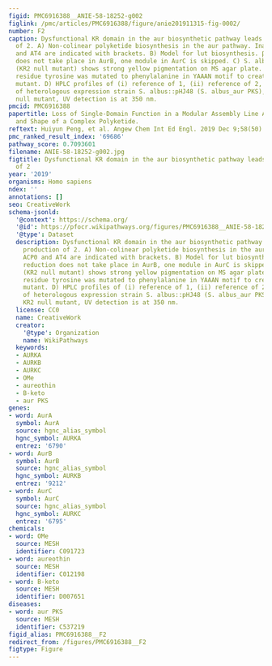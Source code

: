 ```yaml
---
figid: PMC6916388__ANIE-58-18252-g002
figlink: /pmc/articles/PMC6916388/figure/anie201911315-fig-0002/
number: F2
caption: Dysfunctional KR domain in the aur biosynthetic pathway leads to the production
  of 2. A) Non‐colinear polyketide biosynthesis in the aur pathway. Inactive ACP0
  and AT4 are indicated with brackets. B) Model for lut biosynthesis. β‐Keto reduction
  does not take place in AurB, one module in AurC is skipped. C) S. albus::pHY127
  (KR2 null mutant) shows strong yellow pigmentation on MS agar plate. The catalytic
  residue tyrosine was mutated to phenylalanine in YAAAN motif to create KR2 null
  mutant. D) HPLC profiles of (i) reference of 1, (ii) reference of 2, (iii) metabolites
  of heterologous expression strain S. albus::pHJ48 (S. albus_aur PKS), and (iv) KR2
  null mutant, UV detection is at 350 nm.
pmcid: PMC6916388
papertitle: Loss of Single‐Domain Function in a Modular Assembly Line Alters the Size
  and Shape of a Complex Polyketide.
reftext: Huiyun Peng, et al. Angew Chem Int Ed Engl. 2019 Dec 9;58(50):18252-18256.
pmc_ranked_result_index: '69686'
pathway_score: 0.7093601
filename: ANIE-58-18252-g002.jpg
figtitle: Dysfunctional KR domain in the aur biosynthetic pathway leads to the production
  of 2
year: '2019'
organisms: Homo sapiens
ndex: ''
annotations: []
seo: CreativeWork
schema-jsonld:
  '@context': https://schema.org/
  '@id': https://pfocr.wikipathways.org/figures/PMC6916388__ANIE-58-18252-g002.html
  '@type': Dataset
  description: Dysfunctional KR domain in the aur biosynthetic pathway leads to the
    production of 2. A) Non‐colinear polyketide biosynthesis in the aur pathway. Inactive
    ACP0 and AT4 are indicated with brackets. B) Model for lut biosynthesis. β‐Keto
    reduction does not take place in AurB, one module in AurC is skipped. C) S. albus::pHY127
    (KR2 null mutant) shows strong yellow pigmentation on MS agar plate. The catalytic
    residue tyrosine was mutated to phenylalanine in YAAAN motif to create KR2 null
    mutant. D) HPLC profiles of (i) reference of 1, (ii) reference of 2, (iii) metabolites
    of heterologous expression strain S. albus::pHJ48 (S. albus_aur PKS), and (iv)
    KR2 null mutant, UV detection is at 350 nm.
  license: CC0
  name: CreativeWork
  creator:
    '@type': Organization
    name: WikiPathways
  keywords:
  - AURKA
  - AURKB
  - AURKC
  - OMe
  - aureothin
  - B-keto
  - aur PKS
genes:
- word: AurA
  symbol: AurA
  source: hgnc_alias_symbol
  hgnc_symbol: AURKA
  entrez: '6790'
- word: AurB
  symbol: AurB
  source: hgnc_alias_symbol
  hgnc_symbol: AURKB
  entrez: '9212'
- word: AurC
  symbol: AurC
  source: hgnc_alias_symbol
  hgnc_symbol: AURKC
  entrez: '6795'
chemicals:
- word: OMe
  source: MESH
  identifier: C091723
- word: aureothin
  source: MESH
  identifier: C012198
- word: B-keto
  source: MESH
  identifier: D007651
diseases:
- word: aur PKS
  source: MESH
  identifier: C537219
figid_alias: PMC6916388__F2
redirect_from: /figures/PMC6916388__F2
figtype: Figure
---
```

